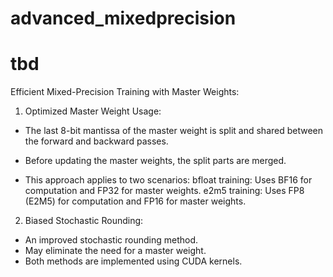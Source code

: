 # advanced_mixedprecision

# tbd

Efficient Mixed-Precision Training with Master Weights:

1. Optimized Master Weight Usage:

- The last 8-bit mantissa of the master weight is split and shared between the forward and backward passes.
- Before updating the master weights, the split parts are merged.

- This approach applies to two scenarios:
  bfloat training: Uses BF16 for computation and FP32 for master weights.
  e2m5 training: Uses FP8 (E2M5) for computation and FP16 for master weights.

2. Biased Stochastic Rounding:

- An improved stochastic rounding method.
- May eliminate the need for a master weight.
- Both methods are implemented using CUDA kernels.
